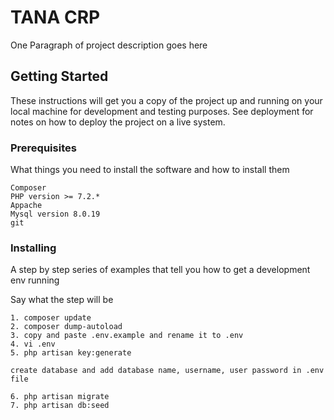 # TANA CRP ###################################

One Paragraph of project description goes here

## Getting Started

These instructions will get you a copy of the project up and running on your local machine for development and testing purposes. See deployment for notes on how to deploy the project on a live system.

### Prerequisites

What things you need to install the software and how to install them

```
Composer
PHP version >= 7.2.*
Appache
Mysql version 8.0.19
git
```

### Installing ###

A step by step series of examples that tell you how to get a development env running

Say what the step will be

```
1. composer update
2. composer dump-autoload
3. copy and paste .env.example and rename it to .env
4. vi .env
5. php artisan key:generate

create database and add database name, username, user password in .env file

6. php artisan migrate
7. php artisan db:seed
```
